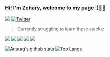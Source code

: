 <h3 >
  Hi! I'm Zchary, welcome to my page :)👨‍💻  
</h3>

<a href="#"><img src="https://badges.pufler.dev/visits/zchary-ma/zchary-ma"></a>
[![Twitter](https://img.shields.io/twitter/follow/zcharyma.svg?style=social&label=follow)](https://twitter.com/intent/follow?screen_name=zcharyma)

> Currently struggling to learn these stacks:

<img style="display:inline;" src="https://img.shields.io/badge/React-20232A?style=for-the-badge&logo=react&logoColor=61DAFB">
<img style="display:inline;" src="https://img.shields.io/badge/Node.js-43853D?style=for-the-badge&logo=node.js&logoColor=white">
<img style="display:inline;" src="https://img.shields.io/badge/TypeScript-007ACC?style=for-the-badge&logo=typescript&logoColor=white">
<img style="display:inline;" src="https://img.shields.io/badge/PostgreSQL-316192?style=for-the-badge&logo=postgresql&logoColor=white">
<img style="display:inline;" src="https://img.shields.io/badge/Docker-2CA5E0?style=for-the-badge&logo=docker&logoColor=white">

[![Anurag's github stats](https://github-readme-stats.vercel.app/api?username=zchary-ma&theme=tokyonight&show_icons=true)](https://github.com/anuraghazra/github-readme-stats)
[![Top Langs](https://github-readme-stats.vercel.app/api/top-langs/?username=zchary-ma&layout=compact&theme=tokyonight)](https://github.com/anuraghazra/github-readme-stats)
